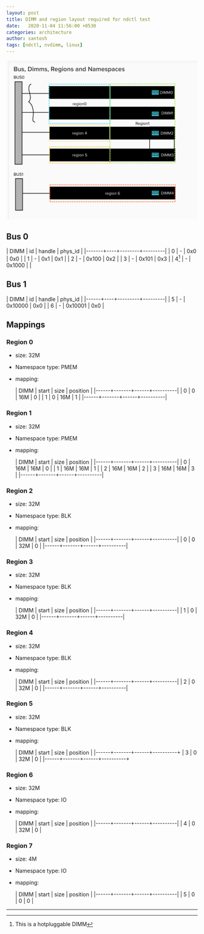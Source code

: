 ```yaml
---
layout: post
title: DIMM and region layout required for ndctl test
date:   2020-11-04 11:56:00 +0530
categories: architecture
author: santosh
tags: [ndctl, nvdimm, linux]
---
```


![region layout](/images/region_layout.png)

## Bus 0

|  DIMM | id | handle | phys_id |
|-------+----+--------+---------|
|     0 | -  |    0x0 |     0x0 |
|     1 | -  |    0x1 |     0x1 |
|     2 | -  |  0x100 |     0x2 |
|     3 | -  |  0x101 |     0x3 |
| 4[^1] | -  | 0x1000 |         |


[^1]: This is a hotpluggable DIMM

## Bus 1

| DIMM | id |  handle | phys_id |
|------+----+---------+---------|
|    5 | -  | 0x10000 |     0x0 |
|    6 | -  | 0x10001 |     0x0 |


## Mappings

### Region 0
- size: 32M
- Namespace type: PMEM
- mapping:

  | DIMM | start | size | position |
  |------+-------+------+----------|
  |    0 |     0 | 16M  |        0 |
  |    1 |     0 | 16M  |        1 |
  |------+-------+------+----------|


### Region 1
- size: 32M
- Namespace type: PMEM
- mapping:

  | DIMM | start | size | position |
  |------+-------+------+----------|
  |    0 | 16M   | 16M  |        0 |
  |    1 | 16M   | 16M  |        1 |
  |    2 | 16M   | 16M  |        2 |
  |    3 | 16M   | 16M  |        3 |
  |------+-------+------+----------|

### Region 2
- size: 32M
- Namespace type: BLK
- mapping:

  | DIMM | start | size | position |
  |------+-------+------+----------|
  |    0 |     0 | 32M  |        0 |
  |------+-------+------+----------|

### Region 3
- size: 32M
- Namespace type: BLK
- mapping:

  | DIMM | start | size | position |
  |------+-------+------+----------|
  |    1 |     0 | 32M  |        0 |
  |------+-------+------+----------|

### Region 4
- size: 32M
- Namespace type: BLK
- mapping:

  | DIMM | start | size | position |
  |------+-------+------+----------|
  |    2 |     0 | 32M  |        0 |
  |------+-------+------+----------|

### Region 5
- size: 32M
- Namespace type: BLK
- mapping:

  | DIMM | start | size | position |
  |------+-------+------+----------+
  |    3 |     0 | 32M  |        0 |
  |------+-------+------+----------+

### Region 6
- size: 32M
- Namespace type: IO
- mapping:

  | DIMM | start | size | position |
  |------+-------+------+----------|
  |    4 |     0 | 32M  |        0 |

### Region 7
- size: 4M
- Namespace type: IO
- mapping:

  | DIMM | start | size | position |
  |------+-------+------+----------|
  |    5 |     0 |    0 |        0 |

---
